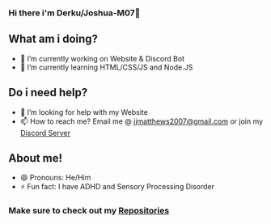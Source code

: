 ### Hi there i'm Derku/Joshua-M07👋

## What am i doing? 
- 🔭 I’m currently working on Website & Discord Bot
- 🌱 I’m currently learning HTML/CSS/JS and Node.JS

## Do i need help?
- 🤔 I’m looking for help with my Website
- 📫 How to reach me? Email me @ jjmatthews2007@gmail.com or join my [Discord Server](https://discord.gg/aZCZTRQ "Its good 😉")

## About me!
- 😄 Pronouns: He/Him
- ⚡ Fun fact: I have ADHD and Sensory Processing Disorder

### Make sure to check out my [Repositories](https://github.com/Joshua-M07?tab=repositories "Check them out!")
